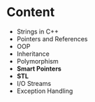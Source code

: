 # Content    
- Strings in C++
- Pointers and References
- OOP
- Inheritance
- Polymorphism
- **Smart Pointers**
- **STL**
- I/O Streams
- Exception Handling    

